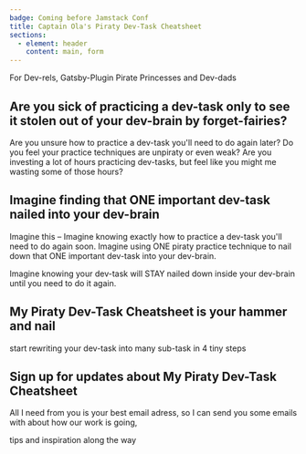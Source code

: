 ```yaml
---
badge: Coming before Jamstack Conf
title: Captain Ola's Piraty Dev-Task Cheatsheet
sections:
  - element: header
    content: main, form
---
```


For Dev-rels, Gatsby-Plugin Pirate Princesses and Dev-dads


## Are you sick of practicing a dev-task only to see it stolen out of your dev-brain by forget-fairies?

Are you unsure how to practice a dev-task you'll need to do again later? Do you feel your practice techniques are unpiraty or even weak? Are you investing a lot of hours practicing dev-tasks, but feel like you might me wasting some of those hours?

## Imagine finding that ONE important dev-task nailed into your dev-brain

Imagine this – Imagine knowing exactly how to practice a dev-task you'll need to do again soon. Imagine using ONE piraty practice technique to nail down that ONE important dev-task into your dev-brain.

Imagine knowing your dev-task will STAY nailed down inside your dev-brain until you need to do it again.


## My Piraty Dev-Task Cheatsheet is your hammer and nail
start rewriting your dev-task into many sub-task in 4 tiny steps


## Sign up for updates about My Piraty Dev-Task Cheatsheet

All I need from you is your best email adress, so I can send you some emails with about how our work is going,



tips and inspiration along the way

